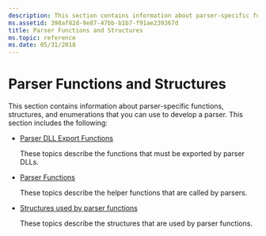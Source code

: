 ```yaml
---
description: This section contains information about parser-specific functions, structures, and enumerations that you can use to develop a parser.
ms.assetid: 398af82d-9e87-47bb-b1b7-f91ae239367d
title: Parser Functions and Structures
ms.topic: reference
ms.date: 05/31/2018
---
```


# Parser Functions and Structures

This section contains information about parser-specific functions, structures, and enumerations that you can use to develop a parser. This section includes the following:

-   [Parser DLL Export Functions](parser-dll-export-functions.md)

    These topics describe the functions that must be exported by parser DLLs.

-   [Parser Functions](parser-functions.md)

    These topics describe the helper functions that are called by parsers.

-   [Structures used by parser functions](parser-structures.md)

    These topics describe the structures that are used by parser functions.

 

 



